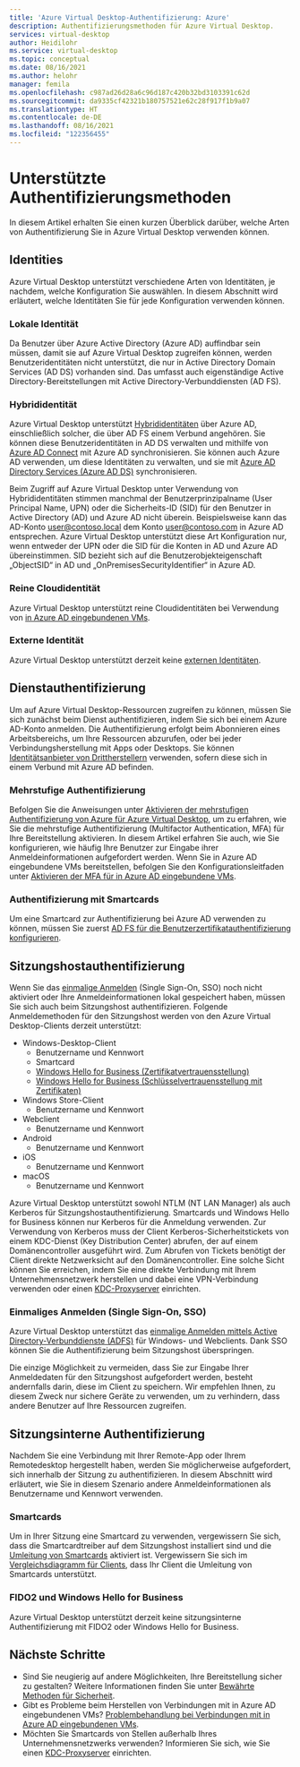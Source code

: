 ```yaml
---
title: 'Azure Virtual Desktop-Authentifizierung: Azure'
description: Authentifizierungsmethoden für Azure Virtual Desktop.
services: virtual-desktop
author: Heidilohr
ms.service: virtual-desktop
ms.topic: conceptual
ms.date: 08/16/2021
ms.author: helohr
manager: femila
ms.openlocfilehash: c987ad26d28a6c96d187c420b32bd3103391c62d
ms.sourcegitcommit: da9335cf42321b180757521e62c28f917f1b9a07
ms.translationtype: HT
ms.contentlocale: de-DE
ms.lasthandoff: 08/16/2021
ms.locfileid: "122356455"
---
```

# <a name="supported-authentication-methods"></a>Unterstützte Authentifizierungsmethoden

In diesem Artikel erhalten Sie einen kurzen Überblick darüber, welche Arten von Authentifizierung Sie in Azure Virtual Desktop verwenden können.

## <a name="identities"></a>Identities

Azure Virtual Desktop unterstützt verschiedene Arten von Identitäten, je nachdem, welche Konfiguration Sie auswählen. In diesem Abschnitt wird erläutert, welche Identitäten Sie für jede Konfiguration verwenden können.

### <a name="on-premise-identity"></a>Lokale Identität

Da Benutzer über Azure Active Directory (Azure AD) auffindbar sein müssen, damit sie auf Azure Virtual Desktop zugreifen können, werden Benutzeridentitäten nicht unterstützt, die nur in Active Directory Domain Services (AD DS) vorhanden sind. Das umfasst auch eigenständige Active Directory-Bereitstellungen mit Active Directory-Verbunddiensten (AD FS).

### <a name="hybrid-identity"></a>Hybrididentität

Azure Virtual Desktop unterstützt [Hybrididentitäten](../active-directory/hybrid/whatis-hybrid-identity.md) über Azure AD, einschließlich solcher, die über AD FS einem Verbund angehören. Sie können diese Benutzeridentitäten in AD DS verwalten und mithilfe von [Azure AD Connect](../active-directory/hybrid/whatis-azure-ad-connect.md) mit Azure AD synchronisieren. Sie können auch Azure AD verwenden, um diese Identitäten zu verwalten, und sie mit [Azure AD Directory Services (Azure AD DS)](../active-directory-domain-services/overview.md) synchronisieren.

Beim Zugriff auf Azure Virtual Desktop unter Verwendung von Hybrididentitäten stimmen manchmal der Benutzerprinzipalname (User Principal Name, UPN) oder die Sicherheits-ID (SID) für den Benutzer in Active Directory (AD) und Azure AD nicht überein. Beispielsweise kann das AD-Konto user@contoso.local dem Konto user@contoso.com in Azure AD entsprechen. Azure Virtual Desktop unterstützt diese Art Konfiguration nur, wenn entweder der UPN oder die SID für die Konten in AD und Azure AD übereinstimmen. SID bezieht sich auf die Benutzerobjekteigenschaft „ObjectSID“ in AD und „OnPremisesSecurityIdentifier“ in Azure AD.

### <a name="cloud-only-identity"></a>Reine Cloudidentität

Azure Virtual Desktop unterstützt reine Cloudidentitäten bei Verwendung von [in Azure AD eingebundenen VMs](deploy-azure-ad-joined-vm.md).

### <a name="external-identity"></a>Externe Identität

Azure Virtual Desktop unterstützt derzeit keine [externen Identitäten](../active-directory/external-identities/index.yml).

## <a name="service-authentication"></a>Dienstauthentifizierung

Um auf Azure Virtual Desktop-Ressourcen zugreifen zu können, müssen Sie sich zunächst beim Dienst authentifizieren, indem Sie sich bei einem Azure AD-Konto anmelden. Die Authentifizierung erfolgt beim Abonnieren eines Arbeitsbereichs, um Ihre Ressourcen abzurufen, oder bei jeder Verbindungsherstellung mit Apps oder Desktops. Sie können [Identitätsanbieter von Drittherstellern](../active-directory/devices/azureadjoin-plan.md#federated-environment) verwenden, sofern diese sich in einem Verbund mit Azure AD befinden.

### <a name="multifactor-authentication"></a>Mehrstufige Authentifizierung

Befolgen Sie die Anweisungen unter [Aktivieren der mehrstufigen Authentifizierung von Azure für Azure Virtual Desktop](set-up-mfa.md), um zu erfahren, wie Sie die mehrstufige Authentifizierung (Multifactor Authentication, MFA) für Ihre Bereitstellung aktivieren. In diesem Artikel erfahren Sie auch, wie Sie konfigurieren, wie häufig Ihre Benutzer zur Eingabe ihrer Anmeldeinformationen aufgefordert werden. Wenn Sie in Azure AD eingebundene VMs bereitstellen, befolgen Sie den Konfigurationsleitfaden unter [Aktivieren der MFA für in Azure AD eingebundene VMs](deploy-azure-ad-joined-vm.md#enabling-mfa-for-azure-ad-joined-vms).

### <a name="smart-card-authentication"></a>Authentifizierung mit Smartcards

Um eine Smartcard zur Authentifizierung bei Azure AD verwenden zu können, müssen Sie zuerst [AD FS für die Benutzerzertifikatauthentifizierung konfigurieren](/windows-server/identity/ad-fs/operations/configure-user-certificate-authentication).

## <a name="session-host-authentication"></a>Sitzungshostauthentifizierung

Wenn Sie das [einmalige Anmelden](#single-sign-on-sso) (Single Sign-On, SSO) noch nicht aktiviert oder Ihre Anmeldeinformationen lokal gespeichert haben, müssen Sie sich auch beim Sitzungshost authentifizieren. Folgende Anmeldemethoden für den Sitzungshost werden von den Azure Virtual Desktop-Clients derzeit unterstützt:

- Windows-Desktop-Client
    - Benutzername und Kennwort
    - Smartcard
    - [Windows Hello for Business (Zertifikatvertrauensstellung)](/windows/security/identity-protection/hello-for-business/hello-hybrid-cert-trust)
    - [Windows Hello for Business (Schlüsselvertrauensstellung mit Zertifikaten)](/windows/security/identity-protection/hello-for-business/hello-deployment-rdp-certs)
- Windows Store-Client
    - Benutzername und Kennwort
- Webclient
    - Benutzername und Kennwort
- Android
    - Benutzername und Kennwort
- iOS
    - Benutzername und Kennwort
- macOS
    - Benutzername und Kennwort

Azure Virtual Desktop unterstützt sowohl NTLM (NT LAN Manager) als auch Kerberos für Sitzungshostauthentifizierung. Smartcards und Windows Hello for Business können nur Kerberos für die Anmeldung verwenden. Zur Verwendung von Kerberos muss der Client Kerberos-Sicherheitstickets von einem KDC-Dienst (Key Distribution Center) abrufen, der auf einem Domänencontroller ausgeführt wird. Zum Abrufen von Tickets benötigt der Client direkte Netzwerksicht auf den Domänencontroller. Eine solche Sicht können Sie erreichen, indem Sie eine direkte Verbindung mit Ihrem Unternehmensnetzwerk herstellen und dabei eine VPN-Verbindung verwenden oder einen [KDC-Proxyserver](key-distribution-center-proxy.md) einrichten.

### <a name="single-sign-on-sso"></a>Einmaliges Anmelden (Single Sign-On, SSO)

Azure Virtual Desktop unterstützt das [einmalige Anmelden mittels Active Directory-Verbunddienste (ADFS)](configure-adfs-sso.md) für Windows- und Webclients. Dank SSO können Sie die Authentifizierung beim Sitzungshost überspringen.

Die einzige Möglichkeit zu vermeiden, dass Sie zur Eingabe Ihrer Anmeldedaten für den Sitzungshost aufgefordert werden, besteht andernfalls darin, diese im Client zu speichern. Wir empfehlen Ihnen, zu diesem Zweck nur sichere Geräte zu verwenden, um zu verhindern, dass andere Benutzer auf Ihre Ressourcen zugreifen.

## <a name="in-session-authentication"></a>Sitzungsinterne Authentifizierung

Nachdem Sie eine Verbindung mit Ihrer Remote-App oder Ihrem Remotedesktop hergestellt haben, werden Sie möglicherweise aufgefordert, sich innerhalb der Sitzung zu authentifizieren. In diesem Abschnitt wird erläutert, wie Sie in diesem Szenario andere Anmeldeinformationen als Benutzername und Kennwort verwenden.

### <a name="smart-cards"></a>Smartcards

Um in Ihrer Sitzung eine Smartcard zu verwenden, vergewissern Sie sich, dass die Smartcardtreiber auf dem Sitzungshost installiert sind und die [Umleitung von Smartcards](configure-device-redirections.md#smart-card-redirection) aktiviert ist. Vergewissern Sie sich im [Vergleichsdiagramm für Clients](/windows-server/remote/remote-desktop-services/clients/remote-desktop-app-compare#other-redirection-devices-etc), dass Ihr Client die Umleitung von Smartcards unterstützt.

### <a name="fido2-and-windows-hello-for-business"></a>FIDO2 und Windows Hello for Business

Azure Virtual Desktop unterstützt derzeit keine sitzungsinterne Authentifizierung mit FIDO2 oder Windows Hello for Business.

## <a name="next-steps"></a>Nächste Schritte

- Sind Sie neugierig auf andere Möglichkeiten, Ihre Bereitstellung sicher zu gestalten? Weitere Informationen finden Sie unter [Bewährte Methoden für Sicherheit](security-guide.md).
- Gibt es Probleme beim Herstellen von Verbindungen mit in Azure AD eingebundenen VMs? [Problembehandlung bei Verbindungen mit in Azure AD eingebundenen VMs](troubleshoot-azure-ad-connections.md).
- Möchten Sie Smartcards von Stellen außerhalb Ihres Unternehmensnetzwerks verwenden? Informieren Sie sich, wie Sie einen [KDC-Proxyserver](key-distribution-center-proxy.md) einrichten.
